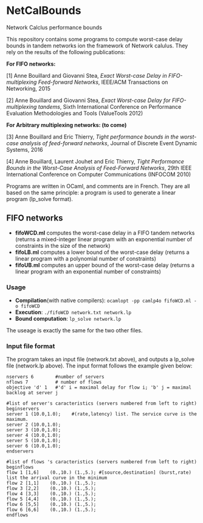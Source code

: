 # NetCalBounds
Network Calclus performance bounds

This repository contains some programs to compute worst-case delay bounds in tandem networks ion the framework of Network calulus. 
They rely on the results of the following publications: 

**For FIFO networks:**

[1] Anne Bouillard and Giovanni Stea, *Exact Worst-case Delay in FIFO-multiplexing
Feed-forward Networks*, IEEE/ACM Transactions on Networking, 2015

[2] Anne Bouillard and Giovanni Stea, *Exact Worst-case Delay for FIFO-multiplexing tandems*, Sixth International Conference on Performance Evaluation Methodologies and Tools (ValueTools 2012)

**For Arbitrary multiplexing networks: (to come)**

[3] Anne Bouillard and Eric Thierry, *Tight performance bounds in the worst-case analysis
    of feed-forward networks*, Journal of Discrete Event Dynamic Systems, 2016
    
[4] Anne Bouillard, Laurent Jouhet and Eric Thierry, *Tight Performance Bounds in the Worst-Case Analysis of Feed-Forward Networks*, 29th IEEE International Conference on Computer Communications (INFOCOM 2010)

Programs are written in OCaml, and comments are in French. They are all based on the same principle: a program is used to generate a linear program (lp_solve format). 

## FIFO networks

- **fifoWCD.ml** computes the worst-case delay in a FIFO tandem networks (returns a mixed-integer linear program with an exponential number of constraints in the size of the network)
- **fifoLB.ml** computes a lower bound of the worst-case delay (returns a linear program with a polynomial number of constraints)
- **fifoUB.ml** computes an upper bound of the worst-case delay (returns a linear program with an exponential number of constraints)

### Usage

- **Compilation**(with native compilers): ```ocamlopt -pp camlp4o fifoWCD.ml -o fifoWCD```
- **Execution**: ```./fifoWCD network.txt network.lp```
- **Bound computation**: ```lp_solve network.lp```

The useage is exactly the same for the two other files.

### Input file format

The program takes an input file (network.txt above), and outputs a lp_solve file (network.lp above). 
The input format follows the example given below: 

```
nservers 6        #number of servers
nflows 7          # number of flows
objective 'd' 1   #'d' i = maximal delay for flow i; 'b' j = maximal backlog at server j

#list of server's caracteristics (servers numbered from left to right)
beginservers 
server 1 (10.0,1.0);    #(rate,latency) list. The service curve is the maximum.
server 2 (10.0,1.0);
server 3 (10.0,1.0);
server 4 (10.0,1.0);
server 5 (10.0,1.0);
server 6 (10.0,1.0);
endservers

#list of flows 's caracteristics (servers numbered from left to right)
beginflows 
flow 1 [1,6]	(0.,10.) (1.,5.); #[source,destination] (burst,rate) list the arrival curve in the minimum
flow 2 [1,1]   	(0.,10.) (1.,5.);
flow 3 [2,2]  	(0.,10.) (1.,5.);
flow 4 [3,3] 	(0.,10.) (1.,5.);
flow 5 [4,4] 	(0.,10.) (1.,5.);
flow 6 [5,5] 	(0.,10.) (1.,5.);
flow 6 [6,6] 	(0.,10.) (1.,5.);
endflows
```



